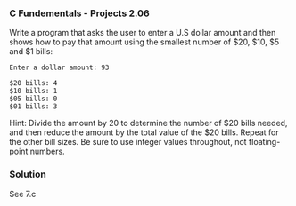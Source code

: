 ### C Fundementals - Projects 2.06

Write a program that asks the user to enter a U.S dollar amount and then shows how to pay that amount using the smallest number of $20, $10, $5 and $1 bills:

```
Enter a dollar amount: 93

$20 bills: 4
$10 bills: 1
$05 bills: 0
$01 bills: 3

```

Hint: Divide the amount by 20 to determine the number of $20 bills needed, and then reduce the amount by the total value of the $20 bills.
Repeat for the other bill sizes. Be sure to use integer values throughout, not floating-point numbers.

### Solution

See 7.c
